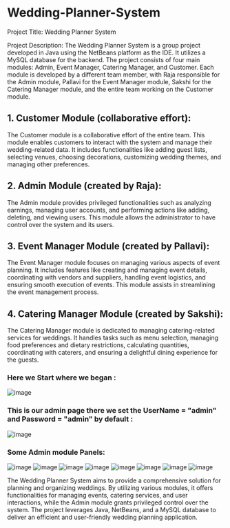 # Wedding-Planner-System
Project Title: Wedding Planner System

Project Description:
The Wedding Planner System is a group project developed in Java using the NetBeans platform as the IDE. It utilizes a MySQL database for the backend. The project consists of four main modules: Admin, Event Manager, Catering Manager, and Customer. Each module is developed by a different team member, with Raja responsible for the Admin module, Pallavi for the Event Manager module, Sakshi for the Catering Manager module, and the entire team working on the Customer module.


## 1. Customer Module (collaborative effort):
The Customer module is a collaborative effort of the entire team. This module enables customers to interact with the system and manage their wedding-related data. It includes functionalities like adding guest lists, selecting venues, choosing decorations, customizing wedding themes, and managing other preferences.

## 2. Admin Module (created by Raja):
The Admin module provides privileged functionalities such as analyzing earnings, managing user accounts, and performing actions like adding, deleting, and viewing users. This module allows the administrator to have control over the system and its users.

## 3. Event Manager Module (created by Pallavi):
The Event Manager module focuses on managing various aspects of event planning. It includes features like creating and managing event details, coordinating with vendors and suppliers, handling event logistics, and ensuring smooth execution of events. This module assists in streamlining the event management process.

## 4. Catering Manager Module (created by Sakshi):
The Catering Manager module is dedicated to managing catering-related services for weddings. It handles tasks such as menu selection, managing food preferences and dietary restrictions, calculating quantities, coordinating with caterers, and ensuring a delightful dining experience for the guests.

### Here we Start where we began :
![image](https://github.com/Raja244/Wedding-Planner-System/assets/65381335/b1de3b99-183e-44f9-9e50-d46ff6ae9395)

### This is our admin page there we set the UserName = "admin" and Password = "admin" by default :
![image](https://github.com/Raja244/Wedding-Planner-System/assets/65381335/2a6458fc-eb7b-477d-82b4-b34212914cc9)

### Some Admin module Panels:
![image](https://github.com/Raja244/Wedding-Planner-System/assets/65381335/24d88276-947a-4adb-ab18-83e3adc0fef4)
![image](https://github.com/Raja244/Wedding-Planner-System/assets/65381335/8ddc00e7-0c26-4512-b25e-74705369d208)
![image](https://github.com/Raja244/Wedding-Planner-System/assets/65381335/278fe8f1-a0fd-4c89-a757-fa6e5dddc927)
![image](https://github.com/Raja244/Wedding-Planner-System/assets/65381335/3dc805d7-ce5b-4495-8bfe-f4f7f4e39962)
![image](https://github.com/Raja244/Wedding-Planner-System/assets/65381335/6cc84368-b1b8-4b6f-b873-b740371f59c3)
![image](https://github.com/Raja244/Wedding-Planner-System/assets/65381335/5531102d-6559-4e5c-bab2-6a258e7b34c8)
![image](https://github.com/Raja244/Wedding-Planner-System/assets/65381335/523bd3f1-dd3a-4533-81d5-52a98d795a00)
![image](https://github.com/Raja244/Wedding-Planner-System/assets/65381335/04f6faf5-0004-4a57-845f-79a970c0bab9)


The Wedding Planner System aims to provide a comprehensive solution for planning and organizing weddings. By utilizing various modules, it offers functionalities for managing events, catering services, and user interactions, while the Admin module grants privileged control over the system. The project leverages Java, NetBeans, and a MySQL database to deliver an efficient and user-friendly wedding planning application.
